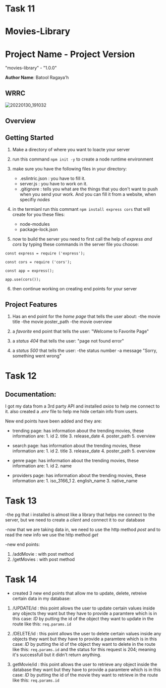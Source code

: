 # **Task 11**


# Movies-Library


# Project Name - Project Version
"movies-library" -  "1.0.0"  


**Author Name**: Batool Ragaya'h

## WRRC
![20220130_191032](https://user-images.githubusercontent.com/97676785/151709811-51de5fb1-bdf4-4d85-8ee4-d134ff7ec3a7.jpg)







## Overview

## Getting Started

1. Make a directory of where you want to loacte your server
2. run this command `npm init -y` to create a node runtime environment
3. make sure you have the following files in your directory:
     - .eslintric.json : you have to fill it.
     - server.js : you have to work on it.
     - .gitignore : tells you what are the things that you don't want to push when you send your work. And you can fill it from a website, when specifiy *nodes*
4. in the termianl run this commant `npm install express cors` that will create for you these files:
     - node-modules 
     - package-lock.json

5. now to build the server you need to first call the help of *express and cors* by typing these commands in the server file you choose:

`const express = require ('express');`

`const cors = require ('cors');`

`const app = express();`

`app.use(cors());`

6. then continue working on creating end points for your server







## Project Features

1. Has an end point for the *home page* that tells the user about:
    -the movie title
    -the movie poster_path
    -the movie overview

2. a *favorite* end point that tells the user:
"Welcome to Favorite Page"

3. a *status 404* that tells the user:
"page not found error"

4. a *status 500* that tells the user:
    -the status number
    -a message "Sorry, something went wrong"




# **Task 12**
## Documentation:

I got my data from a 3rd party API and installed *axios* to help me connect to it.
also created a *.env* file to help me hide certain info from users.




New end points have been added and they are:

- trending page: has information about the trending movies, these information are:
       1. id
       2. title
       3. release_date
       4. poster_path
       5. overview


- search page: has information about the trending movies, these information are:
       1. id
       2. title
       3. release_date
       4. poster_path
       5. overview


- genre page: has information about the trending movies, these information are:
       1. id
       2. name


- providers page: has information about the trending movies, these information are:
       1. iso_3166_1
       2. english_name
       3. native_name
       



# **Task 13**


-the pg that i installed is almost like a library that helps me connect to the server, but we need to create a *client* and connect it to our database

-now that we are taking data in, we need to use the http method *post*
and to read the new info we use the http method *get*

-new end points:
1. /addMovie : with post method
2. /getMovies : with post method



# **Task 14**

- created 3 new end points that allow me to update, delete, retreive certain data in my database:

1. /UPDATE/id : this point allows the user to update certain values inside any objects they want but they have to provide a paramtere which is in this case: *ID* 
by putting the id of the object they want to update in the route like this:
`req.params.id`

2. /DELETE/id : this point allows the user to delete certain values inside any objects they want but they have to provide a paramtere which is in this case: *ID* 
by putting the id of the object they want to delete in the route like this:
`req.params.id`
and the status for this request is 204; meaning it's successfull but it didn't return anything.

3. getMovie/id : this point allows the user to retrieve any object inside the database they want but they have to provide a paramtere which is in this case: *ID* 
by putting the id of the movie they want to retrieve in the route like this:
`req.params.id`